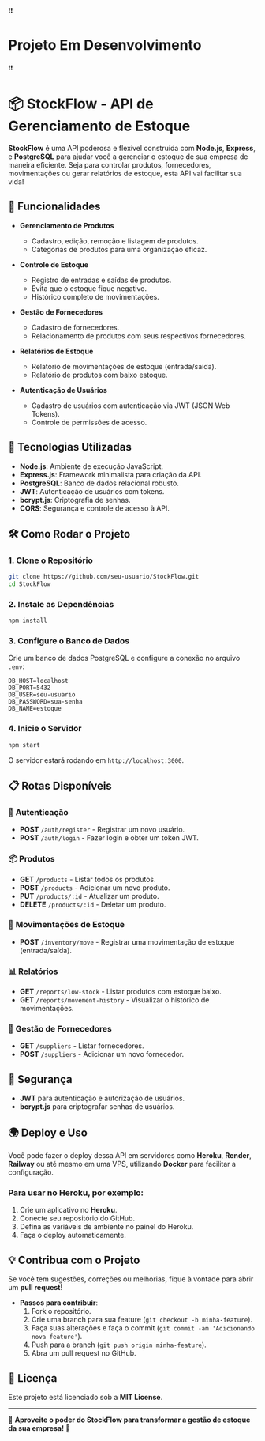 ❗️❗️ <h1>Projeto Em Desenvolvimento</h1>❗️❗️
# 📦 **StockFlow** - API de Gerenciamento de Estoque

**StockFlow** é uma API poderosa e flexível construída com **Node.js**, **Express**, e **PostgreSQL** para ajudar você a gerenciar o estoque de sua empresa de maneira eficiente. Seja para controlar produtos, fornecedores, movimentações ou gerar relatórios de estoque, esta API vai facilitar sua vida!

## 🚀 **Funcionalidades**

- **Gerenciamento de Produtos**  
  - Cadastro, edição, remoção e listagem de produtos.
  - Categorias de produtos para uma organização eficaz.

- **Controle de Estoque**  
  - Registro de entradas e saídas de produtos.
  - Evita que o estoque fique negativo.
  - Histórico completo de movimentações.

- **Gestão de Fornecedores**  
  - Cadastro de fornecedores.
  - Relacionamento de produtos com seus respectivos fornecedores.

- **Relatórios de Estoque**  
  - Relatório de movimentações de estoque (entrada/saída).
  - Relatório de produtos com baixo estoque.

- **Autenticação de Usuários**  
  - Cadastro de usuários com autenticação via JWT (JSON Web Tokens).
  - Controle de permissões de acesso.

## 🌟 **Tecnologias Utilizadas**

- **Node.js**: Ambiente de execução JavaScript.
- **Express.js**: Framework minimalista para criação da API.
- **PostgreSQL**: Banco de dados relacional robusto.
- **JWT**: Autenticação de usuários com tokens.
- **bcrypt.js**: Criptografia de senhas.
- **CORS**: Segurança e controle de acesso à API.

## 🛠️ **Como Rodar o Projeto**

### 1. **Clone o Repositório**
```bash
git clone https://github.com/seu-usuario/StockFlow.git
cd StockFlow
```

### 2. **Instale as Dependências**
```bash
npm install
```

### 3. **Configure o Banco de Dados**
Crie um banco de dados PostgreSQL e configure a conexão no arquivo `.env`:

```env
DB_HOST=localhost
DB_PORT=5432
DB_USER=seu-usuario
DB_PASSWORD=sua-senha
DB_NAME=estoque
```

### 4. **Inicie o Servidor**
```bash
npm start
```

O servidor estará rodando em `http://localhost:3000`.

## 📋 **Rotas Disponíveis**

### 🚪 **Autenticação**

- **POST** `/auth/register` - Registrar um novo usuário.
- **POST** `/auth/login` - Fazer login e obter um token JWT.

### 📦 **Produtos**

- **GET** `/products` - Listar todos os produtos.
- **POST** `/products` - Adicionar um novo produto.
- **PUT** `/products/:id` - Atualizar um produto.
- **DELETE** `/products/:id` - Deletar um produto.

### 🔄 **Movimentações de Estoque**

- **POST** `/inventory/move` - Registrar uma movimentação de estoque (entrada/saída).

### 📊 **Relatórios**

- **GET** `/reports/low-stock` - Listar produtos com estoque baixo.
- **GET** `/reports/movement-history` - Visualizar o histórico de movimentações.

### 📜 **Gestão de Fornecedores**

- **GET** `/suppliers` - Listar fornecedores.
- **POST** `/suppliers` - Adicionar um novo fornecedor.

## 🔐 **Segurança**

- **JWT** para autenticação e autorização de usuários.
- **bcrypt.js** para criptografar senhas de usuários.

## 🌍 **Deploy e Uso**

Você pode fazer o deploy dessa API em servidores como **Heroku**, **Render**, **Railway** ou até mesmo em uma VPS, utilizando **Docker** para facilitar a configuração.

### Para usar no **Heroku**, por exemplo:
1. Crie um aplicativo no **Heroku**.
2. Conecte seu repositório do GitHub.
3. Defina as variáveis de ambiente no painel do Heroku.
4. Faça o deploy automaticamente.

## 💡 **Contribua com o Projeto**

Se você tem sugestões, correções ou melhorias, fique à vontade para abrir um **pull request**!

- **Passos para contribuir**:
  1. Fork o repositório.
  2. Crie uma branch para sua feature (`git checkout -b minha-feature`).
  3. Faça suas alterações e faça o commit (`git commit -am 'Adicionando nova feature'`).
  4. Push para a branch (`git push origin minha-feature`).
  5. Abra um pull request no GitHub.

## 📣 **Licença**

Este projeto está licenciado sob a **MIT License**.

---

🌟 **Aproveite o poder do StockFlow para transformar a gestão de estoque da sua empresa!** 🌟
